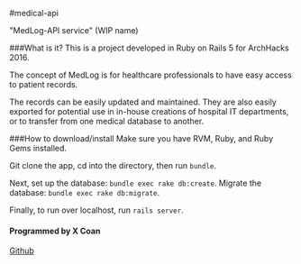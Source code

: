#medical-api

"MedLog-API service" (WIP name)

###What is it?
This is a project developed in Ruby on Rails 5 for ArchHacks 2016.

The concept of MedLog is for healthcare professionals to have easy access to patient records.

The records can be easily updated and maintained.  They are also easily exported for potential use
in in-house creations of hospital IT departments, or to transfer from one medical database to another.

###How to download/install
Make sure you have RVM, Ruby, and Ruby Gems installed.

Git clone the app, cd into the directory, then run `bundle`.

Next, set up the database: `bundle exec rake db:create`.
Migrate the database: `bundle exec rake db:migrate`.

Finally, to run over localhost, run `rails server`.


#### Programmed by X Coan
[Github](http://github.com/xcoan)
